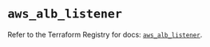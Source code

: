 # `aws_alb_listener`

Refer to the Terraform Registry for docs: [`aws_alb_listener`](https://registry.terraform.io/providers/hashicorp/aws/6.2.0/docs/resources/alb_listener).
